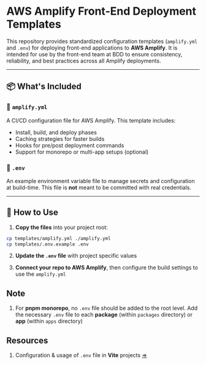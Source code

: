 # AWS Amplify Front-End Deployment Templates

This repository provides standardized configuration templates (`amplify.yml` and `.env`) for deploying front-end applications to **AWS Amplify**. It is intended for use by the front-end team at BDD to ensure consistency, reliability, and best practices across all Amplify deployments.

---

## 📦 What's Included

### 🔧 `amplify.yml`
A CI/CD configuration file for AWS Amplify. This template includes:
- Install, build, and deploy phases
- Caching strategies for faster builds
- Hooks for pre/post deployment commands
- Support for monorepo or multi-app setups (optional)

### 🔐 `.env`
An example environment variable file to manage secrets and configuration at build-time. This file is **not** meant to be committed with real credentials.

---

## 🚀 How to Use

1. **Copy the files** into your project root:

```bash
cp templates/amplify.yml ./amplify.yml
cp templates/.env.example .env
```

2. **Update the `.env` file** with project specific values

3. **Connect your repo to AWS Amplify**, then configure the build settings to use the `amplify.yml`

## Note

1. For **pnpm monorepo**, no `.env` file should be added to the root level. Add the necessary `.env` file to each **package** (within `packages` directory) or **app** (within `apps` directory)

## Resources

1. Configuration & usage of `.env` file in **Vite** projects [=>](https://vite.dev/guide/env-and-mode)